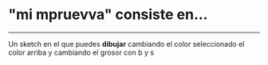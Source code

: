 "mi mpruevva" consiste en...
=====
----------
Un sketch en el que puedes **dibujar** cambiando el color seleccionado el color arriba y cambiando el grosor con b y s


